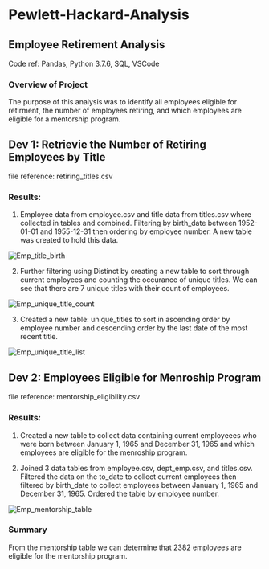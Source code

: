 # Pewlett-Hackard-Analysis
## Employee Retirement Analysis

Code ref: Pandas, Python 3.7.6, SQL, VSCode

### Overview of Project

The purpose of this analysis was to identify all employees eligible for retirment, the number of employees retiring, and which employees are eligible for a mentorship program.

## Dev 1: Retrievie the Number of Retiring Employees by Title
file reference: retiring_titles.csv
### Results: 
1. Employee data from employee.csv and title data from titles.csv where collected in tables and combined. Filtering by birth_date between 1952-01-01 and 1955-12-31 then ordering by employee number. A new table was created to hold this data.

![Emp_title_birth](https://user-images.githubusercontent.com/115188500/207109337-ffbe0156-22fa-4863-8165-0589292b0bb0.png)


2. Further filtering using Distinct by creating a new table to sort through current employees and counting the occurance of unique titles. We can see that there are 7 unique titles with their count of employees.

![Emp_unique_title_count](https://user-images.githubusercontent.com/115188500/207110360-3f6b1e68-72ac-4e7f-afc3-63cc59d5e5fb.png)


3. Created a new table: unique_titles to sort in ascending order by employee number and descending order by the last date of the most recent title.

![Emp_unique_title_list](https://user-images.githubusercontent.com/115188500/207110307-1021633e-f92b-4d16-a646-0a950dfa49ce.png)


## Dev 2: Employees Eligible for Menroship Program
file reference: mentorship_eligibility.csv
### Results:
1. Created a new table to collect data containing current employeees who were born between January 1, 1965 and December 31, 1965 and which employees are eligible for the menroship program.

2. Joined 3 data tables from employee.csv, dept_emp.csv, and titles.csv. Filtered the data on the to_date to collect current employees then filtered by birth_date to collect employees between January 1, 1965 and December 31, 1965. Ordered the table by employee number.

![Emp_mentorship_table](https://user-images.githubusercontent.com/115188500/207111914-8f5ec5c4-5c7c-4a22-b584-08335c2eb023.png)


### Summary
From the mentorship table we can determine that 2382 employees are eligible for the mentorship program.

